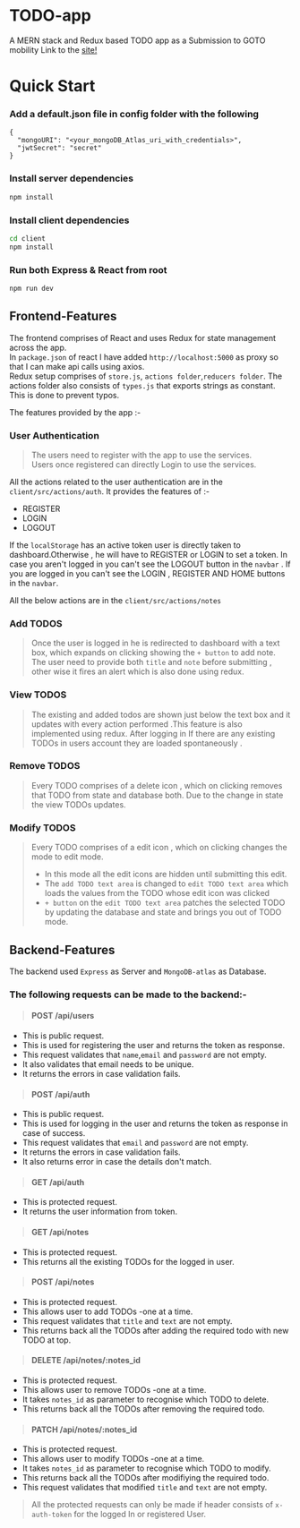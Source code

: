 # TODO-app
A MERN stack and Redux based TODO app as a Submission to GOTO mobility
Link to the [site!](http://todoapp2105.herokuapp.com)

# Quick Start

### Add a default.json file in config folder with the following

```
{
  "mongoURI": "<your_mongoDB_Atlas_uri_with_credentials>",
  "jwtSecret": "secret"
}
```

### Install server dependencies

```bash
npm install
```

### Install client dependencies

```bash
cd client
npm install
```

### Run both Express & React from root

```bash
npm run dev
```
## Frontend-Features
The frontend comprises of React and uses Redux for state management across the app.  
In `package.json` of react I have added `http://localhost:5000` as proxy so that I can make api calls using axios.  
Redux setup comprises of `store.js`, `actions folder`,`reducers folder`. The actions folder also consists of `types.js` that exports strings as constant.
This is done to prevent typos.

The features provided by the app :-  
### User Authentication
> The users need to register with the app to use the services.  
> Users once registered can directly Login to use the services.  

All the actions related to the user authentication are in the `client/src/actions/auth`. It provides the features of :-
* REGISTER 
* LOGIN
* LOGOUT 

If the `localStorage` has an active token user is directly taken to dashboard.Otherwise , he will have to REGISTER or LOGIN to set a token.
In case you aren't logged in you can't see the LOGOUT button in the `navbar` . If you are logged in you can't see the LOGIN , REGISTER AND HOME buttons in the `navbar`.  

All the below actions are in the `client/src/actions/notes`

### Add TODOS
> Once the user is logged in he is redirected to dashboard with a text box, which expands on clicking showing the `+ button` to add note.  
The user need to provide both `title` and `note` before submitting , other wise it fires an alert which is also done using redux.  

### View TODOS
> The existing and added todos are shown just below the text box and it updates with every action performed .This feature is also implemented using redux.
 After logging in If there are any existing TODOs in users account they are loaded spontaneously .
 
### Remove TODOS
> Every TODO comprises of a delete icon , which on clicking removes that TODO from state and database both. Due to the change in state the view TODOs updates.

### Modify TODOS
> Every TODO comprises of a edit icon , which on clicking changes the mode to edit mode. 
> * In this mode all the edit icons are hidden until submitting this edit.
> * The `add TODO text area` is changed to `edit TODO text area` which loads the values from the TODO whose edit icon was clicked 
> * `+ button` on the `edit TODO text area` patches the selected TODO by updating the database and state and brings you out of TODO mode.

## Backend-Features 
The backend used `Express` as Server and `MongoDB-atlas` as Database. 
### The following requests can be made to the backend:-
> #### POST /api/users
* This is public request.  
* This is used for registering the user and returns the token as response.  
* This request validates that `name`,`email` and `password` are not empty.
* It also validates that email needs to be unique.
* It returns the errors in case validation fails.  

> #### POST /api/auth
* This is public request.
* This is used for logging in the user and returns the token as response in case of success.
* This request validates that `email` and `password` are not empty.
* It returns the errors in case validation fails.
* It also returns error in case the details don't match.  

> #### GET /api/auth
* This is protected request.  
* It returns the user information from token.  

> #### GET /api/notes
* This is protected request.  
* This returns all the existing TODOs for the logged in user.  

> #### POST /api/notes
* This is protected request.  
* This allows user to add TODOs -one at a time.
* This request validates that `title` and `text` are not empty.
* This returns back all the TODOs after adding the required todo with new TODO at top.  

> #### DELETE /api/notes/:notes_id
* This is protected request.  
* This allows user to remove TODOs -one at a time.
* It takes `notes_id` as parameter to recognise which TODO to delete.
* This returns back all the TODOs after removing the required todo.  

> #### PATCH /api/notes/:notes_id
* This is protected request.  
* This allows user to modify TODOs -one at a time.
* It takes `notes_id` as parameter to recognise which TODO to modify.
* This returns back all the TODOs after modifiying the required todo.
* This request validates that modified `title` and `text` are not empty.  


> All the protected requests can only be made if header consists of `x-auth-token` for the logged In or registered User.

